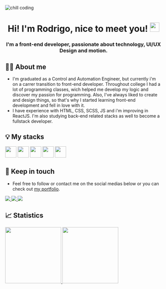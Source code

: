 ![chill coding](https://i.imgur.com/1ZvVkDc.gif)

<h1 align="center">Hi! I'm Rodrigo, nice to meet you! <img src="https://media.giphy.com/media/hvRJCLFzcasrR4ia7z/giphy.gif" width="30px"></h1>
<h3 align="center">I'm a front-end developer, passionate about technology, UI/UX Design and motion.</h3>

## 🙋‍♂️ About me
+ I'm graduated as a Control and Automation Engineer, but currently i'm on a carrer transition to front-end developer. Throughout college I had a lot of programming classes, wich helped me develop my logic and discover my passion for programming. Also, I've always liked to create and design things, so that's why I started learning front-end development and fell in love with it.</br>
+ I have experience with HTML, CSS, SCSS, JS and i'm improving in ReactJS. I'm also studying back-end related stacks as well to become a fullstack developer.



## 💡 My stacks
<div align="left">
<img src="https://cdn.jsdelivr.net/gh/devicons/devicon/icons/html5/html5-original.svg" style="width: 36px; height: 36px;"/> 
<img src="https://cdn.jsdelivr.net/gh/devicons/devicon/icons/css3/css3-original.svg" style="width: 36px; height: 36px;"/>
<img src="https://cdn.jsdelivr.net/gh/devicons/devicon/icons/sass/sass-original.svg" style="width: 36px; height: 36px;"/> 
<img src="https://cdn.jsdelivr.net/gh/devicons/devicon/icons/javascript/javascript-original.svg" style="width: 36px; height: 36px;"/>
<img src="https://cdn.jsdelivr.net/gh/devicons/devicon/icons/react/react-original.svg" style="width: 36px; height: 36px;"/>
</div>


## 📱 Keep in touch
+ Feel free to follow or contact me on the social medias below or you can check out [my portfolio](https://google.com).
<div> 
  <a href="https://www.instagram.com/rodrigotissianel/">
    <img src="https://img.shields.io/badge/Instagram-E4405F?style=for-the-badge&logo=instagram&logoColor=white" target="_blank">
  </a>
  
  <a href="https://www.linkedin.com/in/rodrigo-tissianel-62780112a/" target="_blank">
    <img src="https://img.shields.io/badge/-LinkedIn-%230077B5?style=for-the-badge&logo=linkedin&logoColor=white" target="_blank">
  </a>   

  <a href = "mailto:contato@seu-usuário-aqui">
    <img src="https://img.shields.io/badge/Gmail-D14836?style=for-the-badge&logo=gmail&logoColor=white" target="_blank">
  </a>
</div>


## 📈 Statistics
<div align="left">
  <a href="https://github.com/RodrigoTissianel">
  <img height="180em" src="https://github-readme-stats.vercel.app/api/top-langs/?username=RodrigoTissianel&layout=compact&langs_count=7&theme=react&hide_border=true"/>
  <img height="180em" src="https://github-readme-stats.vercel.app/api?username=RodrigoTissianel&show_icons=true&theme=react&include_all_commits=true&count_private=true&hide_border=true"/>
</div>



